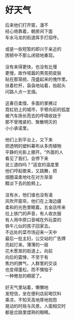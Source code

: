 # 好天气

后来他们打开窗，漫不<br>
经心倚靠着，朝房间下面<br>
车水马龙的街道挥手打招呼。<br>
<br>
或是一些短暂的即兴于亲近的<br>
困顿中不那么闭锁地重现。<br>
<br>
没有来得更快，也没有比慢<br>
更慢，故作喧嚣的男孩把皮肤<br>
贴在那笼统、茂盛起来的愧怍里。<br>
扶着栏杆，袅袅地站着，抬起头<br>
问路人点一支烟。<br>
<br>
这春日柔情、多面的掌拂过<br>
霓虹初上的城市，手臂向前的弧度<br>
被汽车扬长而去的呼啸收拢于<br>
那不曾拽紧的、聚散明灭的<br>
小小承诺里。<br>
<br>
他们上到平台上，又下来<br>
把透明的塑料幕布从多肉植物<br>
平静的光影上挪开。“外面的人<br>
看见了我们，会停下来<br>
说三道四吗？”适宜的温度里<br>
他们哼起歌来，又跳舞，把<br>
烟圈温柔地吐在对方渐渐<br>
黯淡下去的脸颊上。<br>
<br>
没有水，他们谁也没有渴<br>
风吹开窗帘，他们在上海边疆<br>
柔和的光色里眠着。五金店传来<br>
拉上铁门的声音，有人收衣服<br>
有人用中原口音喊在外玩耍的<br>
铁牛儿似的孩子回家去。<br>
不远处的菜市场迎来一天中<br>
最后一批主妇，公交站的广告牌<br>
亮起灯来。薄薄的一层<br>
花木葱茏的街道上，向前<br>
向后的震悚，不至于有<br>
焦灼的脾气，人群里的交谈<br>
也变得蓬松，而不懊恼于<br>
一种倦怠的稠密了。<br>
<br>
好天气里站着，懒懒地<br>
发短信，坐在便利店前喝饮料<br>
乘凉，不知天高地厚地抱怨<br>
晃动的时局与风景。人面相交时<br>
都是岔路里煨熟的眼睛。<br>
